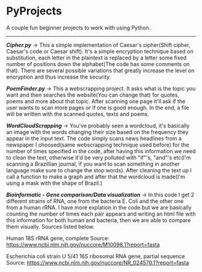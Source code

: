 # PyProjects
A couple fun beginner projects to work with using Python.
_______________________________________________

<b><i>Cipher.py</i></b> -> This a simple implementation of Caesar's cipher(Shift cipher, Caesar's code or Caesar shift). It's a simple encryption technique based on substitution, each letter in the plaintext is replaced by a letter some fixed number of positions down the alphabet(The code has some comments on that). There are several possible variations that greatly increase the level on encryption and thus increase the security.

<b><i>PoemFinder.py</i></b> -> This a webscrapping project. It asks what is the topic you want and then searches the website(You can change that) for quotes, poems and more about that topic. After scanning one page it'll ask if the user wants to scan more pages or if one is good enough. In the end, a file will be written with the scanned quotes, texts and poems.

<b><i>WordCloudScrapping</i></b> -> You've probably seen a wordcloud, it's basically an image with the words changing their size based on the frequency they appear in the input text. The code simply scans news headlines from a newspaper I choosed(same webscrapping technique used before) for the number of times specified in the code, after having this information we need to clean the text, otherwise it'd be very polluted with "if"'s, "and"'s etc(I'm scanning a Brazillian journal, if you want to scan something in another language make sure to change the stop words). After cleaning the text up I call a function to make a graph and after that the wordcloud is made(I'm using a mask with the shape of Brazil.)

<b><i>Bioinformatic - Gene comparison/Data visualization</i></b> -> In this code I get 2 different strains of RNA, one from the bacteria E. Coli and the other one from a human rRNA. I have more explation in the code but we are basically counting the number of times each pair appears and writing an html file with this information for both human and bacteria, then we are able to compare them visually. Sources listed below.
  
   Human 18S rRNA gene, complete
      Source: https://www.ncbi.nlm.nih.gov/nuccore/M10098.1?report=fasta
   
   Escherichia coli strain U 5/41 16S ribosomal RNA gene, partial sequence
      Source: https://www.ncbi.nlm.nih.gov/nuccore/NR_024570.1?report=fasta

